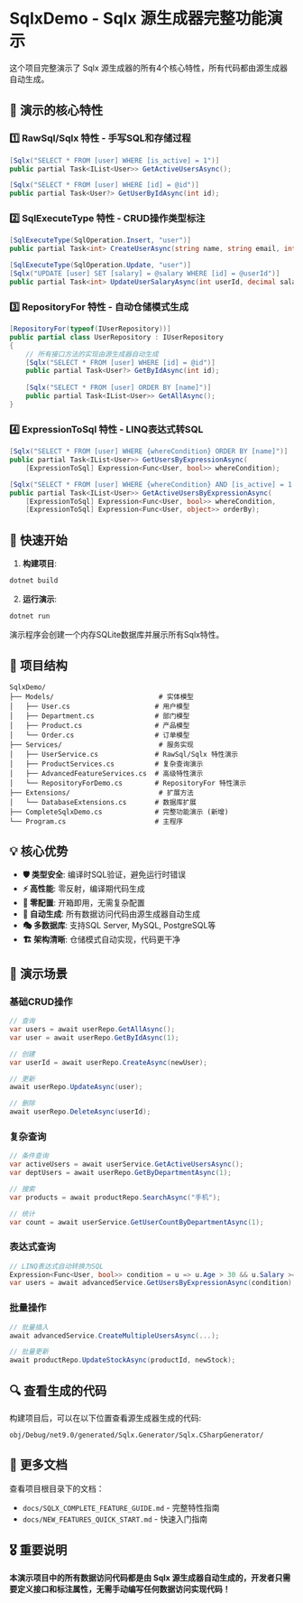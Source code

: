 # SqlxDemo - Sqlx 源生成器完整功能演示

这个项目完整演示了 Sqlx 源生成器的所有4个核心特性，所有代码都由源生成器自动生成。

## 🎯 演示的核心特性

### 1️⃣ **RawSql/Sqlx 特性** - 手写SQL和存储过程
```csharp
[Sqlx("SELECT * FROM [user] WHERE [is_active] = 1")]
public partial Task<IList<User>> GetActiveUsersAsync();

[Sqlx("SELECT * FROM [user] WHERE [id] = @id")]
public partial Task<User?> GetUserByIdAsync(int id);
```

### 2️⃣ **SqlExecuteType 特性** - CRUD操作类型标注
```csharp
[SqlExecuteType(SqlOperation.Insert, "user")]
public partial Task<int> CreateUserAsync(string name, string email, int age, decimal salary, int departmentId);

[SqlExecuteType(SqlOperation.Update, "user")]
[Sqlx("UPDATE [user] SET [salary] = @salary WHERE [id] = @userId")]
public partial Task<int> UpdateUserSalaryAsync(int userId, decimal salary, decimal rating);
```

### 3️⃣ **RepositoryFor 特性** - 自动仓储模式生成
```csharp
[RepositoryFor(typeof(IUserRepository))]
public partial class UserRepository : IUserRepository
{
    // 所有接口方法的实现由源生成器自动生成
    [Sqlx("SELECT * FROM [user] WHERE [id] = @id")]
    public partial Task<User?> GetByIdAsync(int id);
    
    [Sqlx("SELECT * FROM [user] ORDER BY [name]")]
    public partial Task<IList<User>> GetAllAsync();
}
```

### 4️⃣ **ExpressionToSql 特性** - LINQ表达式转SQL
```csharp
[Sqlx("SELECT * FROM [user] WHERE {whereCondition} ORDER BY [name]")]
public partial Task<IList<User>> GetUsersByExpressionAsync(
    [ExpressionToSql] Expression<Func<User, bool>> whereCondition);

[Sqlx("SELECT * FROM [user] WHERE {whereCondition} AND [is_active] = 1 ORDER BY {orderBy}")]
public partial Task<IList<User>> GetActiveUsersByExpressionAsync(
    [ExpressionToSql] Expression<Func<User, bool>> whereCondition,
    [ExpressionToSql] Expression<Func<User, object>> orderBy);
```

## 🚀 快速开始

1. **构建项目**:
```bash
dotnet build
```

2. **运行演示**:
```bash
dotnet run
```

演示程序会创建一个内存SQLite数据库并展示所有Sqlx特性。

## 📁 项目结构

```
SqlxDemo/
├── Models/                          # 实体模型
│   ├── User.cs                     # 用户模型
│   ├── Department.cs               # 部门模型  
│   ├── Product.cs                  # 产品模型
│   └── Order.cs                    # 订单模型
├── Services/                        # 服务实现
│   ├── UserService.cs              # RawSql/Sqlx 特性演示
│   ├── ProductServices.cs          # 复杂查询演示
│   ├── AdvancedFeatureServices.cs  # 高级特性演示
│   └── RepositoryForDemo.cs        # RepositoryFor 特性演示
├── Extensions/                      # 扩展方法
│   └── DatabaseExtensions.cs       # 数据库扩展
├── CompleteSqlxDemo.cs             # 完整功能演示 (新增)
└── Program.cs                      # 主程序
```

## 💡 核心优势

- **🛡️ 类型安全**: 编译时SQL验证，避免运行时错误
- **⚡ 高性能**: 零反射，编译期代码生成
- **🔧 零配置**: 开箱即用，无需复杂配置
- **📝 自动生成**: 所有数据访问代码由源生成器自动生成
- **🎭 多数据库**: 支持SQL Server, MySQL, PostgreSQL等
- **🏗️ 架构清晰**: 仓储模式自动实现，代码更干净

## 🎯 演示场景

### 基础CRUD操作
```csharp
// 查询
var users = await userRepo.GetAllAsync();
var user = await userRepo.GetByIdAsync(1);

// 创建
var userId = await userRepo.CreateAsync(newUser);

// 更新  
await userRepo.UpdateAsync(user);

// 删除
await userRepo.DeleteAsync(userId);
```

### 复杂查询
```csharp
// 条件查询
var activeUsers = await userService.GetActiveUsersAsync();
var deptUsers = await userRepo.GetByDepartmentAsync(1);

// 搜索
var products = await productRepo.SearchAsync("手机");

// 统计
var count = await userService.GetUserCountByDepartmentAsync(1);
```

### 表达式查询
```csharp
// LINQ表达式自动转换为SQL
Expression<Func<User, bool>> condition = u => u.Age > 30 && u.Salary >= 80000;
var users = await advancedService.GetUsersByExpressionAsync(condition);
```

### 批量操作
```csharp
// 批量插入
await advancedService.CreateMultipleUsersAsync(...);

// 批量更新
await productRepo.UpdateStockAsync(productId, newStock);
```

## 🔍 查看生成的代码

构建项目后，可以在以下位置查看源生成器生成的代码:
```
obj/Debug/net9.0/generated/Sqlx.Generator/Sqlx.CSharpGenerator/
```

## 📖 更多文档

查看项目根目录下的文档：
- `docs/SQLX_COMPLETE_FEATURE_GUIDE.md` - 完整特性指南
- `docs/NEW_FEATURES_QUICK_START.md` - 快速入门指南

## 🎖️ 重要说明

**本演示项目中的所有数据访问代码都是由 Sqlx 源生成器自动生成的，开发者只需要定义接口和标注属性，无需手动编写任何数据访问实现代码！**